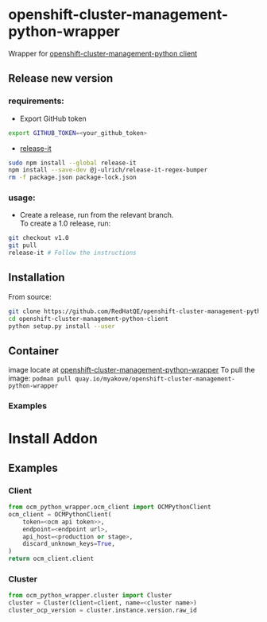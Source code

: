 # openshift-cluster-management-python-wrapper
Wrapper for [openshift-cluster-management-python client](https://github.com/RedHatQE/openshift-cluster-management-python-client)

## Release new version
### requirements:
* Export GitHub token
```bash
export GITHUB_TOKEN=<your_github_token>
```
* [release-it](https://github.com/release-it/release-it)
```bash
sudo npm install --global release-it
npm install --save-dev @j-ulrich/release-it-regex-bumper
rm -f package.json package-lock.json
```
### usage:
* Create a release, run from the relevant branch.  
To create a 1.0 release, run:
```bash
git checkout v1.0
git pull
release-it # Follow the instructions
```

## Installation
From source:
```bash
git clone https://github.com/RedHatQE/openshift-cluster-management-python-client.git
cd openshift-cluster-management-python-client
python setup.py install --user
```

## Container
image locate at [openshift-cluster-management-python-wrapper](https://quay.io/repository/myakove/openshift-cluster-management-python-wrapper)
To pull the image: `podman pull quay.io/myakove/openshift-cluster-management-python-wrapper`

### Examples
# Install Addon



## Examples
### Client
```python
from ocm_python_wrapper.ocm_client import OCMPythonClient
ocm_client = OCMPythonClient(
    token=<ocm api token>>,
    endpoint=<endpoint url>,
    api_host=<production or stage>,
    discard_unknown_keys=True,
)
return ocm_client.client
```
### Cluster
```python
from ocm_python_wrapper.cluster import Cluster
cluster = Cluster(client=client, name=<cluster name>)
cluster_ocp_version = cluster.instance.version.raw_id
```
